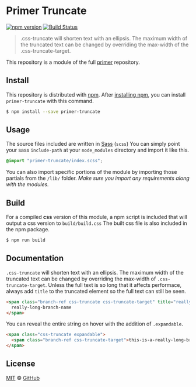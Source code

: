 # Primer Truncate

[![npm version](https://img.shields.io/npm/v/primer-truncate.svg)](https://www.npmjs.org/package/primer-truncate)
[![Build Status](https://travis-ci.org/primer/primer.svg?branch=master)](https://travis-ci.org/primer/primer)

> .css-truncate will shorten text with an ellipsis. The maximum width of the truncated text can be changed by overriding the max-width of the .css-truncate-target.

This repository is a module of the full [primer][primer] repository.

## Install

This repository is distributed with [npm][npm]. After [installing npm][install-npm], you can install `primer-truncate` with this command.

```sh
$ npm install --save primer-truncate
```

## Usage

The source files included are written in [Sass][sass] (`scss`) You can simply point your sass `include-path` at your `node_modules` directory and import it like this.

```scss
@import "primer-truncate/index.scss";
```

You can also import specific portions of the module by importing those partials from the `/lib/` folder. _Make sure you import any requirements along with the modules._

## Build

For a compiled **css** version of this module, a npm script is included that will output a css version to `build/build.css` The built css file is also included in the npm package.

```sh
$ npm run build
```

## Documentation

<!-- %docs
title: Truncate
status: Stable
-->

`.css-truncate` will shorten text with an ellipsis. The maximum width of the truncated text can be changed by overriding the max-width of `.css-truncate-target`. Unless the full text is so long that it affects performace, always add `title` to the truncated element so the full text can still be seen.

```html title="Truncate"
<span class="branch-ref css-truncate css-truncate-target" title="really-long-branch-name">
  really-long-branch-name
</span>
```

You can reveal the entire string on hover with the addition of `.expandable`.

```html title="Truncate Expandable"
<span class="css-truncate expandable">
  <span class="branch-ref css-truncate-target">this-is-a-really-long-branch-name</span>
</span>
```
<!-- %enddocs -->

## License

[MIT](./LICENSE) &copy; [GitHub](https://github.com/)

[primer]: https://github.com/primer/primer
[docs]: http://primer.github.io/
[npm]: https://www.npmjs.com/
[install-npm]: https://docs.npmjs.com/getting-started/installing-node
[sass]: http://sass-lang.com/
